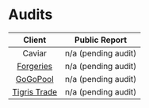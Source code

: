 # Audits

| Client | Public Report |
|     :---:      |     :---:      |  
| Caviar   | n/a (pending audit)    |
| [Forgeries](https://forgeries.io)     | n/a (pending audit)      |
| [GoGoPool](https://www.gogopool.com)   | n/a (pending audit)    |
| [Tigris Trade](https://tigris.trade)     | n/a (pending audit)      | 
